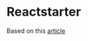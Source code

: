 # Reactstarter
Based on this [article](https://www.fullstackreact.com/articles/react-tutorial-cloning-yelp/#a-word-on-dependencies)
